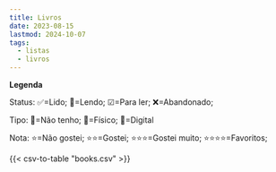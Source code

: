 ```yaml
---
title: Livros
date: 2023-08-15
lastmod: 2024-10-07
tags:
  - listas
  - livros
---
```


**Legenda**

Status: ✅=Lido; 👀=Lendo; ☑=Para ler; ❌=Abandonado;

Tipo: 🛒=Não tenho; 📗=Físico; 📱=Digital

Nota: ⭐=Não gostei; ⭐⭐=Gostei; ⭐⭐⭐=Gostei muito; ⭐⭐⭐⭐=Favoritos;

{{< csv-to-table "books.csv" >}}
